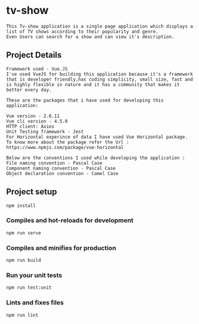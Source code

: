 # tv-show
```
This Tv-show application is a single page application which displays a list of TV shows according to their popularity and genre. 
Even Users can search for a show and can view it's description.
```

## Project Details
```
Framework used - Vue.JS
I've used VueJS for building this application because it's a framework that is developer friendly,has coding simplicity, small size, fast and is highly flexible in nature and it has a community that makes it better every day.

These are the packages that i have used for developing this application:

Vue version - 2.6.11
Vue cli version - 4.5.0
HTTP client: Axios
Unit Testing framework - Jest
For Horizontal experince of data I have used Vue Horizontal package.
To know more about the package refer the Url : https://www.npmjs.com/package/vue-horizontal

Below are the conventions I used while developing the application :
File naming convention - Pascal Case
Component naming convention - Pascal Case
Object declaration convention - Camel Case
```

## Project setup
```
npm install
```

### Compiles and hot-reloads for development
```
npm run serve
```

### Compiles and minifies for production
```
npm run build
```

### Run your unit tests
```
npm run test:unit
```

### Lints and fixes files
```
npm run lint
```
